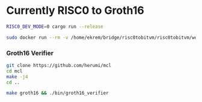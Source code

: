 # Currently RISC0 to Groth16

```bash
RISC0_DEV_MODE=0 cargo run --release
```

```bash
sudo docker run --rm -v /home/ekrem/bridge/risc0tobitvm/risc0tobitvm/work_dir:/mnt risc0-groth16-prover
```

### Groth16 Verifier

```sh
git clone https://github.com/herumi/mcl
cd mcl
make -j4
cd ..
```

```sh
make groth16 && ./bin/groth16_verifier
```
